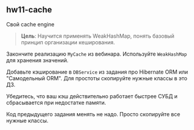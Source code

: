 ## hw11-cache

Свой cache engine
>**Цель**: Научится применять WeakHashMap, понять базовый принцип организации кеширования.

Закончите реализацию `MyCache` из вебинара.
Используйте `WeakHashMap` для хранения значений.

Добавьте кэширование в `DBService` из задания про Hibernate ORM или "Самодельный ORM".
Для простоты скопируйте нужные классы в это ДЗ.

Убедитесь, что ваш кэш действительно работает быстрее СУБД и сбрасывается при недостатке памяти.

Код предыдущего задания менять не надо.
Просто скопируйте все нужные классы.